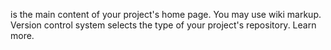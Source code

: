 is the main content of your project's home page. You may use wiki markup.
Version control system selects the type of your project's repository. Learn more.